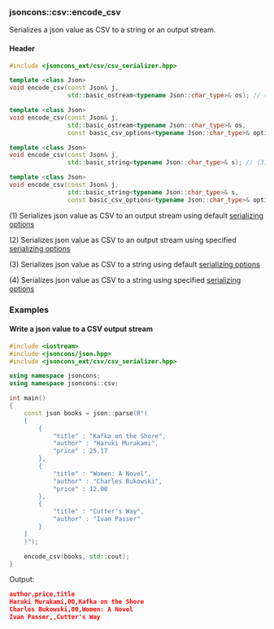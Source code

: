 ### jsoncons::csv::encode_csv

Serializes a json value as CSV to a string or an output stream.

#### Header
```c++
#include <jsoncons_ext/csv/csv_serializer.hpp>

template <class Json>
void encode_csv(const Json& j, 
                std::basic_ostream<typename Json::char_type>& os); // (1)

template <class Json>
void encode_csv(const Json& j, 
                std::basic_ostream<typename Json::char_type>& os, 
                const basic_csv_options<typename Json::char_type>& options); // (2)

template <class Json>
void encode_csv(const Json& j, 
                std::basic_string<typename Json::char_type>& s); // (3)

template <class Json>
void encode_csv(const Json& j, 
                std::basic_string<typename Json::char_type>& s, 
                const basic_csv_options<typename Json::char_type>& options); // (4)
```

(1) Serializes json value as CSV to an output stream using default [serializing options](csv_options.md)

(2) Serializes json value as CSV to an output stream using specified [serializing options](csv_options.md)

(3) Serializes json value as CSV to a string using default [serializing options](csv_options.md)

(4) Serializes json value as CSV to a string using specified [serializing options](csv_options.md)

### Examples

#### Write a json value to a CSV output stream

```c++
#include <iostream>
#include <jsoncons/json.hpp>
#include <jsoncons_ext/csv/csv_serializer.hpp>

using namespace jsoncons;
using namespace jsoncons::csv;

int main()
{
    const json books = json::parse(R"(
    [
        {
            "title" : "Kafka on the Shore",
            "author" : "Haruki Murakami",
            "price" : 25.17
        },
        {
            "title" : "Women: A Novel",
            "author" : "Charles Bukowski",
            "price" : 12.00
        },
        {
            "title" : "Cutter's Way",
            "author" : "Ivan Passer"
        }
    ]
    )");

    encode_csv(books, std::cout);
}
```
Output:
```json
author,price,title
Haruki Murakami,00,Kafka on the Shore
Charles Bukowski,00,Women: A Novel
Ivan Passer,,Cutter's Way
```


